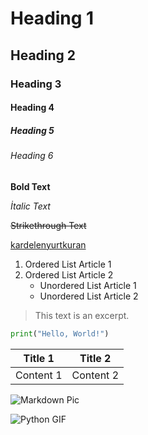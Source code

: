 # Heading 1
## Heading 2
### Heading 3
#### Heading 4
##### Heading 5
###### Heading 6

**Bold Text**

*İtalic Text*

~~Strikethrough Text~~

[kardelenyurtkuran](https://medium.com/@kardelenyurtkuran)

1. Ordered List Article 1
2. Ordered List Article 2
   - Unordered List Article 1
   - Unordered List Article 2

> This text is an excerpt.

```python
print("Hello, World!")
```

| Title 1 | Title 2 |
|-----------|-----------|
| Content 1 | Content 2 |

![Markdown Pic](https://example.com/path/to/your/image.jpg)

![Python GIF](https://example.com/path/to/your/python.gif)